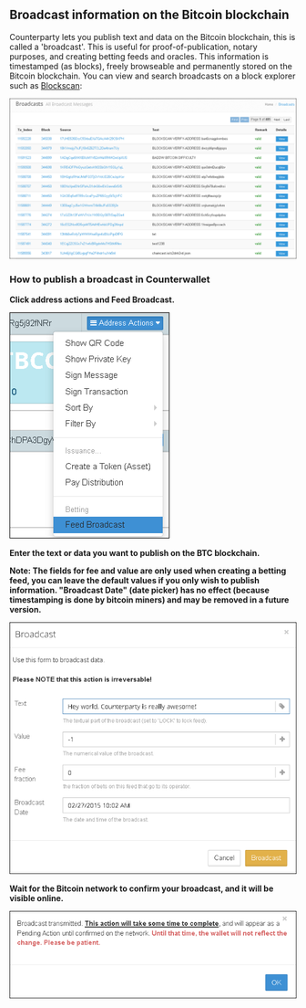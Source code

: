 Broadcast information on the Bitcoin blockchain
---------------------------

Counterparty lets you publish text and data on the Bitcoin blockchain, this is called a 'broadcast'. This is useful for proof-of-publication, notary purposes, and creating betting feeds and oracles. This information is timestamped (as blocks), freely browseable and permanently stored on the Bitcoin blockchain. You can view and search broadcasts on a block explorer such as [Blockscan](http://blockscan.com/broadcast?p=0&g=&s=&text=&option=):

![](/_images/broadcast1.png)

### How to publish a broadcast in Counterwallet

**Click address actions and Feed Broadcast.**

![](/_images/broadcast2.png)

**Enter the text or data you want to publish on the BTC blockchain.**

**Note: The fields for fee and value are only used when creating a betting feed, you can leave the default values if you only wish to publish information. "Broadcast Date" (date picker) has no effect (because timestamping is done by bitcoin miners) and may be removed in a future version.**

![](/_images/broadcast3.png)

**Wait for the Bitcoin network to confirm your broadcast, and it will be visible online.**

![](/_images/broadcast4.png)
